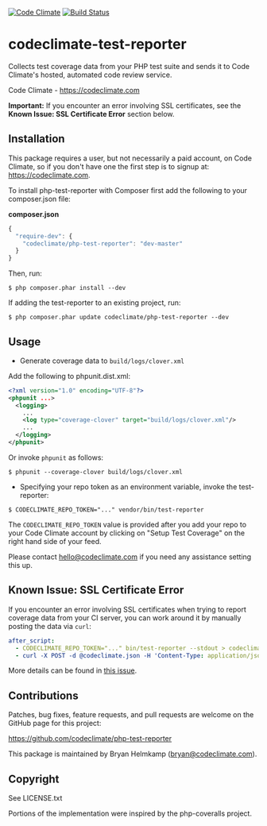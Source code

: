[![Code Climate](https://codeclimate.com/github/codeclimate/php-test-reporter.png)](https://codeclimate.com/github/codeclimate/php-test-reporter) [![Build Status](https://travis-ci.org/codeclimate/php-test-reporter.svg?branch=master)](https://travis-ci.org/codeclimate/php-test-reporter)

# codeclimate-test-reporter

Collects test coverage data from your PHP test suite and sends it to 
Code Climate's hosted, automated code review service.

Code Climate - https://codeclimate.com

**Important:** If you encounter an error involving SSL certificates, see the **Known Issue: SSL Certificate Error** section below.

## Installation

This package requires a user, but not necessarily a paid account, on 
Code Climate, so if you don't have one the first step is to signup at: 
https://codeclimate.com.

To install php-test-reporter with Composer first add the following to 
your composer.json file:

**composer.json**

```javascript
{
  "require-dev": {
    "codeclimate/php-test-reporter": "dev-master"
  }
}
```

Then, run:

```
$ php composer.phar install --dev
```

If adding the test-reporter to an existing project, run:

```
$ php composer.phar update codeclimate/php-test-reporter --dev
```

## Usage

- Generate coverage data to `build/logs/clover.xml`

Add the following to phpunit.dist.xml:

```xml
<?xml version="1.0" encoding="UTF-8"?>
<phpunit ...>
  <logging>
    ...
    <log type="coverage-clover" target="build/logs/clover.xml"/>
    ...
  </logging>
</phpunit>
```

Or invoke `phpunit` as follows:

```
$ phpunit --coverage-clover build/logs/clover.xml
```

- Specifying your repo token as an environment variable, invoke the 
  test-reporter:

```
$ CODECLIMATE_REPO_TOKEN="..." vendor/bin/test-reporter
```

The `CODECLIMATE_REPO_TOKEN` value is provided after you add your repo 
to your Code Climate account by clicking on "Setup Test Coverage" on the 
right hand side of your feed.

Please contact hello@codeclimate.com if you need any assistance setting 
this up.

## Known Issue: SSL Certificate Error

If you encounter an error involving SSL certificates when trying to report
coverage data from your CI server, you can work around it by manually posting
the data via `curl`:

```yaml
after_script:
  - CODECLIMATE_REPO_TOKEN="..." bin/test-reporter --stdout > codeclimate.json
  - curl -X POST -d @codeclimate.json -H 'Content-Type: application/json' -H 'User-Agent: Code Climate (PHP Test Reporter v1.0.1-dev)' https://codeclimate.com/test_reports
```

More details can be found in [this issue][issue].

[issue]: https://github.com/codeclimate/php-test-reporter/issues/3


## Contributions

Patches, bug fixes, feature requests, and pull requests are welcome on 
the GitHub page for this project:

https://github.com/codeclimate/php-test-reporter

This package is maintained by Bryan Helmkamp (bryan@codeclimate.com).

## Copyright

See LICENSE.txt

Portions of the implementation were inspired by the php-coveralls 
project.
